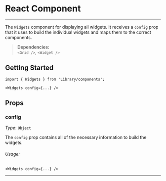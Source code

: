 # React Component
---

The `Widgets` component for displaying all widgets. It receives a `config` prop that it uses to build the individual widgets and maps them to the correct components.

> **Dependencies:**  
`<Grid />`, `<Widget />`

## Getting Started

```
import { Widgets } from 'Library/components';

<Widgets config={...} />
```

## Props

### config

_Type_: `Object`  

The `config` prop contains all of the necessary information to build the widgets.

###### Usage:

```
<Widgets config={...} />
```
---
